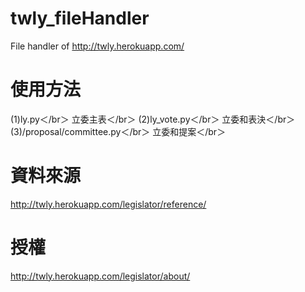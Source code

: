 twly_fileHandler
==========

File handler of http://twly.herokuapp.com/

使用方法
======
(1)ly.py＜/br＞
立委主表＜/br＞
(2)ly_vote.py＜/br＞
立委和表決＜/br＞
(3)/proposal/committee.py＜/br＞
立委和提案＜/br＞

資料來源
======
http://twly.herokuapp.com/legislator/reference/

授權
======
http://twly.herokuapp.com/legislator/about/
